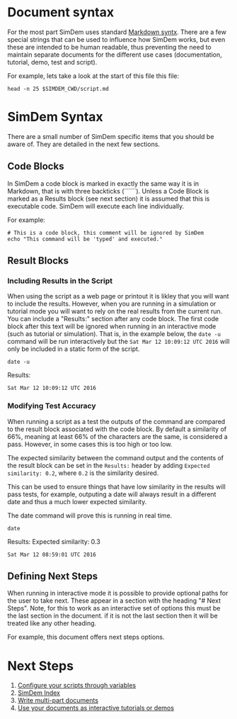 # Document syntax

For the most part SimDem uses
standard
[Markdown syntx](https://daringfireball.net/projects/markdown/syntax). There
are a few special strings that can be used to influence how SimDem
works, but even these are intended to be human readable, thus
preventing the need to maintain separate documents for the different
use cases (documentation, tutorial, demo, test and script).

For example, lets take a look at the start of this file this file:

```
head -n 25 $SIMDEM_CWD/script.md 
```

# SimDem Syntax

There are a small number of SimDem specific items that you should be
aware of. They are detailed in the next few sections.

## Code Blocks

In SimDem a code block is marked in exactly the same way it is in
Markdown, that is with three backticks (``````). Unless a Code Block
is marked as a Results block (see next section) it is assumed that
this is executable code. SimDem will execute each line individually.

For example:

```
# This is a code block, this comment will be ignored by SimDem
echo "This command will be 'typed' and executed."
```

## Result Blocks

### Including Results in the Script

When using the script as a web page or printout it is likley that you
will want to include the results. However, when you are running in a
simulation or tutorial mode you will want to rely on the real results
from the current run. You can include a "Results:" section after any
code block. The first code block after this text will be ignored when
running in an interactive mode (such as tutorial or simulation). That
is, in the example below, the `date -u` command will be run
interactively but the `Sat Mar 12 10:09:12 UTC 2016` will only be
included in a static form of the script.

```
date -u
```

Results:

```
Sat Mar 12 10:09:12 UTC 2016
```

### Modifying Test Accuracy

When running a script as a test the outputs of the command are
compared to the result block associated with the code block. By
default a similarity of 66%, meaning at least 66% of the characters
are the same, is considered a pass. However, in some cases this is too
high or too low.

The expected similarity between the command output and the contents of
the result block can be set in the `Results:` header by adding
`Expected similarity: 0.2`, where `0.2` is the similarity desired.

This can be used to ensure things that have low similarity in the results will pass tests, for example, outputing a date will always result in a different date and thus a much lower expected similarity.

The date command will prove this is running in real time.

```
date
```

Results: Expected similarity: 0.3

```
Sat Mar 12 08:59:01 UTC 2016
```

## Defining Next Steps

When running in interactive mode it is possible to provide optional
paths for the user to take next. These appear in a section with the
heading "# Next Steps". Note, for this to work as an interactive set
of options this must be the last section in the document. if it is not
the last section then it will be treated like any other heading.

For example, this document offers next steps options.

# Next Steps

  1. [Configure your scripts through variables](../variables/script.md)
  2. [SimDem Index](../script.md)
  3. [Write multi-part documents](../multipart/script.md)
  4. [Use your documents as interactive tutorials or demos](../running/script.md)
